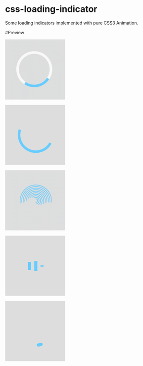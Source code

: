 # css-loading-indicator
Some loading indicators implemented with pure CSS3 Animation.

#Preview

![1](/readme/2.gif)

![1](/readme/3.gif)

![1](/readme/4.gif)

![1](/readme/5.gif)

![1](/readme/6.gif)
